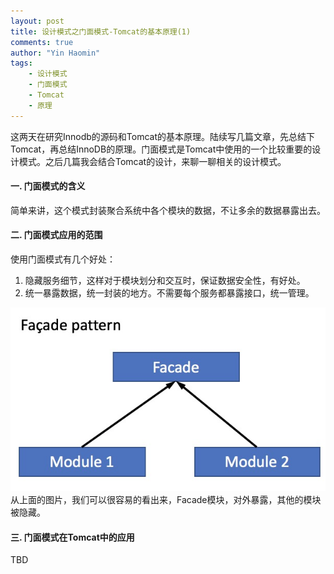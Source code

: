 ```yaml
---
layout: post
title: 设计模式之门面模式-Tomcat的基本原理(1)
comments: true
author: "Yin Haomin"
tags:
    - 设计模式
    - 门面模式
    - Tomcat
    - 原理
---
```


这两天在研究Innodb的源码和Tomcat的基本原理。陆续写几篇文章，先总结下Tomcat，再总结InnoDB的原理。门面模式是Tomcat中使用的一个比较重要的设计模式。之后几篇我会结合Tomcat的设计，来聊一聊相关的设计模式。<br>
#### 一. 门面模式的含义<br>
简单来讲，这个模式封装聚合系统中各个模块的数据，不让多余的数据暴露出去。<br>

#### 二. 门面模式应用的范围<br>
使用门面模式有几个好处：<br>
1. 隐藏服务细节，这样对于模块划分和交互时，保证数据安全性，有好处。<br>
2. 统一暴露数据，统一封装的地方。不需要每个服务都暴露接口，统一管理。<br>

![gras](/images/designpattern/DesignPattern-FacedePattern.png)<br>
从上面的图片，我们可以很容易的看出来，Facade模块，对外暴露，其他的模块被隐藏。<br>

#### 三. 门面模式在Tomcat中的应用
TBD
